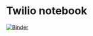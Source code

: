 # Twilio notebook

[![Binder](https://mybinder.org/badge_logo.svg)](https://mybinder.org/v2/gh/Layla-P/TwilioWorksheet/HEAD)

